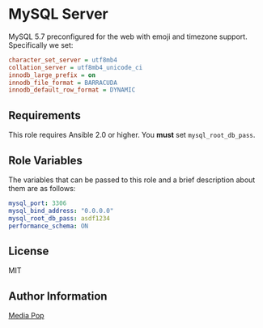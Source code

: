 MySQL Server
============

MySQL 5.7 preconfigured for the web with emoji and timezone support. Specifically we set:

```ini
character_set_server = utf8mb4
collation_server = utf8mb4_unicode_ci
innodb_large_prefix = on
innodb_file_format = BARRACUDA
innodb_default_row_format = DYNAMIC
```

Requirements
------------

This role requires Ansible 2.0 or higher. You **must** set `mysql_root_db_pass`.

Role Variables
--------------

The variables that can be passed to this role and a brief description about
them are as follows:

```yml
mysql_port: 3306
mysql_bind_address: "0.0.0.0"
mysql_root_db_pass: asdf1234
performance_schema: ON
```

License
-------

MIT

Author Information
------------------

[Media Pop](http://www.mediapop.co)
